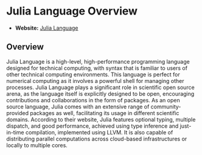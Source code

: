 # Julia Language Overview

- **Website:** [Julia Language](https://julialang.org/)

## Overview

Julia Language is a high-level, high-performance programming language designed for technical computing, with syntax that is familiar to users of other technical computing environments. This language is perfect for numerical computing as it involves a powerful shell for managing other processes. Julia Language plays a significant role in scientific open source arena, as the language itself is explicitly designed to be open, encouraging contributions and collaborations in the form of packages. As an open source language, Julia comes with an extensive range of community-provided packages as well, facilitating its usage in different scientific domains. According to their website, Julia features optional typing, multiple dispatch, and good performance, achieved using type inference and just-in-time compilation, implemented using LLVM. It is also capable of distributing parallel computations across cloud-based infrastructures or locally to multiple cores.
